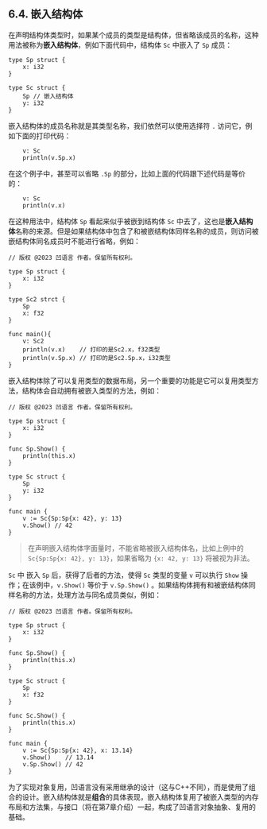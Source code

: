 ## 6.4. 嵌入结构体

在声明结构体类型时，如果某个成员的类型是结构体，但省略该成员的名称，这种用法被称为**嵌入结构体**，例如下面代码中，结构体 `Sc` 中嵌入了 `Sp` 成员：
```wa
type Sp struct {
    x: i32
}

type Sc struct {
    Sp // 嵌入结构体
    y: i32
}
```

嵌入结构体的成员名称就是其类型名称，我们依然可以使用选择符 `.` 访问它，例如下面的打印代码：
```wa
    v: Sc
    println(v.Sp.x)
```

在这个例子中，甚至可以省略 `.Sp` 的部分，比如上面的代码跟下述代码是等价的：
```wa
    v: Sc
    println(v.x)
```

在这种用法中，结构体 `Sp` 看起来似乎被嵌到结构体 `Sc` 中去了，这也是**嵌入结构体**名称的来源。但是如果结构体中包含了和被嵌结构体同样名称的成员，则访问被嵌结构体同名成员时不能进行省略，例如：
```
// 版权 @2023 凹语言 作者。保留所有权利。

type Sp struct {
    x: i32
}

type Sc2 strct {
    Sp
    x: f32
}

func main(){
    v: Sc2
    println(v.x)    // 打印的是Sc2.x，f32类型
    println(v.Sp.x) // 打印的是Sc2.Sp.x，i32类型
}
```

嵌入结构体除了可以复用类型的数据布局，另一个重要的功能是它可以复用类型方法，结构体会自动拥有被嵌入类型的方法，例如：
```wa
// 版权 @2023 凹语言 作者。保留所有权利。

type Sp struct {
    x: i32
}

func Sp.Show() {
    println(this.x)
}

type Sc struct {
    Sp
    y: i32
}

func main {
    v := Sc{Sp:Sp{x: 42}, y: 13}
    v.Show() // 42
}
```
> 在声明嵌入结构体字面量时，不能省略被嵌入结构体名，比如上例中的 `Sc{Sp:Sp{x: 42}, y: 13}`，如果省略为 `{x: 42, y: 13}` 将被视为非法。

`Sc` 中 嵌入 `Sp` 后，获得了后者的方法，使得 `Sc` 类型的变量 `v` 可以执行 `Show` 操作；在该例中，`v.Show()` 等价于 `v.Sp.Show()` 。如果结构体拥有和被嵌结构体同样名称的方法，处理方法与同名成员类似，例如：
```wa
// 版权 @2023 凹语言 作者。保留所有权利。

type Sp struct {
    x: i32
}

func Sp.Show() {
    println(this.x)
}

type Sc struct {
    Sp
    x: f32
}

func Sc.Show() {
    println(this.x)	
}

func main {
    v := Sc{Sp:Sp{x: 42}, x: 13.14}
    v.Show()    // 13.14
    v.Sp.Show() // 42
}
```

为了实现对象复用，凹语言没有采用继承的设计（这与C++不同），而是使用了组合的设计。嵌入结构体就是**组合**的具体表现，嵌入结构体复用了被嵌入类型的内存布局和方法集，与接口（将在第7章介绍）一起，构成了凹语言对象抽象、复用的基础。